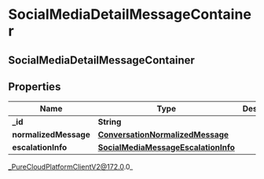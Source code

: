 # SocialMediaDetailMessageContainer

## SocialMediaDetailMessageContainer

## Properties

|Name | Type | Description | Notes|
|------------ | ------------- | ------------- | -------------|
| **_id** | **String** |  | [optional] |
| **normalizedMessage** | [**ConversationNormalizedMessage**](ConversationNormalizedMessage) |  | [optional] |
| **escalationInfo** | [**SocialMediaMessageEscalationInfo**](SocialMediaMessageEscalationInfo) |  | [optional] |



_PureCloudPlatformClientV2@172.0.0_
